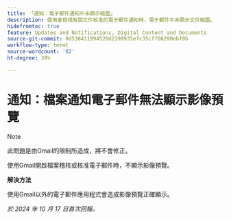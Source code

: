 ```yaml
---
title: 「通知：電子郵件通知中未顯示縮圖」
description: 使用者檢視有關文件核准的電子郵件通知時，電子郵件中未顯示文件縮圖。
hidefromtoc: true
feature: Updates and Notifications, Digital Content and Documents
source-git-commit: 0d536411994520d2399935efc35cff66290ebf9b
workflow-type: tm+mt
source-wordcount: '82'
ht-degree: 39%

---
```


# 通知：檔案通知電子郵件無法顯示影像預覽

>[!NOTE]
>
>此問題是由Gmail的限制所造成，將不會修正。

使用Gmail開啟檔案稽核或核准電子郵件時，不顯示影像預覽。

**解決方法**

使用Gmail以外的電子郵件應用程式會造成影像預覽正確顯示。

_於 2024 年 10 月 17 日首次回報。_
